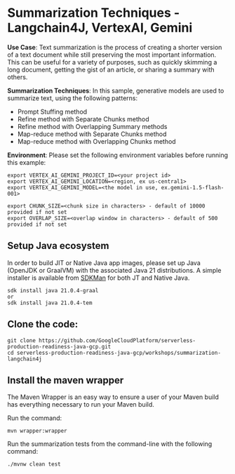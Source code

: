 # Summarization Techniques - Langchain4J, VertexAI, Gemini

__Use Case__:
Text summarization is the process of creating a shorter version of a text document while still preserving the most important information. 
This can be useful for a variety of purposes, such as quickly skimming a long document, getting the gist of an article, or sharing a summary with others.

__Summarization Techniques__:
In this sample, generative models are used to summarize text, using the following patterns:
* Prompt Stuffing method
* Refine method with Separate Chunks method
* Refine method with Overlapping Summary methods
* Map-reduce method with Separate Chunks method
* Map-reduce method with Overlapping Chunks method

__Environment__:
Please set the following environment variables before running this example:
```shell
export VERTEX_AI_GEMINI_PROJECT_ID=<your project id>
export VERTEX_AI_GEMINI_LOCATION=<region, ex us-central1>
export VERTEX_AI_GEMINI_MODEL=<the model in use, ex.gemini-1.5-flash-001>

export CHUNK_SIZE=<chunk size in characters> - default of 10000 provided if not set 
export OVERLAP_SIZE=<overlap window in characters> - default of 500 provided if not set
```

## Setup Java ecosystem
In order to build JIT or Native Java app images, please set up Java (OpenJDK or GraalVM) with the associated Java 21 distributions.
A simple installer is available from [SDKMan](https://sdkman.io/install) for both JT and Native Java.

```shell
sdk install java 21.0.4-graal
or 
sdk install java 21.0.4-tem
```

## Clone the code:
```shell
git clone https://github.com/GoogleCloudPlatform/serverless-production-readiness-java-gcp.git
cd serverless-production-readiness-java-gcp/workshops/summarization-langchain4j
```

## Install the maven wrapper
The Maven Wrapper is an easy way to ensure a user of your Maven build has everything necessary to run your Maven build.

Run the command:
```shell
mvn wrapper:wrapper
```

Run the summarization tests from the command-line with the following command:
```shell
./mvnw clean test
```